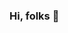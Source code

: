 ### Hi, folks 👋

<!--
**wenjie-tu/wenjie-tu** is a ✨ _special_ ✨ repository because its `README.md` (this file) appears on your GitHub profile.
 
My name is Wenjie Tu and I'm a master student at ⚡ University of Zurich ⚡. I intend to develop a career as a data analyst. 

- 🏫 I’m currently studying at **University of Zurich**
- 🎓 I’m currently learning **Economics** and **Data Science**
- 👯 I’m looking to collaborate on a project (The Impact of Euathanasia on Suicide Rates among Elderly)
- 📫 How to reach me:
- ⚡ Fun fact: I love driving 🚙
-->

